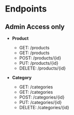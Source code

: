 

# Endpoints


## Admin Access only

- **Product**
    - GET: /products
    - GET: /products
    - POST: /products/{id}
    - PUT: /products/{id}
    - DELETE: /products/{id}


- **Category**
    - GET: /categories
    - GET: /categories
    - POST: /categories/{id}
    - PUT: /categories/{id}
    - DELETE: /categories/{id}




